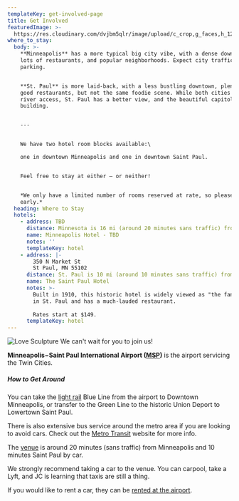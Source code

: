 ```yaml
---
templateKey: get-involved-page
title: Get Involved
featuredImage: >-
  https://res.cloudinary.com/dvjbm5qlr/image/upload/c_crop,g_faces,h_1200,w_3264/c_scale,w_1000/v1581202921/get_involved/header-getinvolved_db2vkw.jpg
where_to_stay:
  body: >-
    **Minneapolis** has a more typical big city vibe, with a dense downtown,
    lots of restaurants, and popular neighborhoods. Expect city traffic and
    parking.


    **St. Paul** is more laid-back, with a less bustling downtown, plenty of
    good restaurants, but not the same foodie scene. While both cities have
    river access, St. Paul has a better view, and the beautiful capitol
    building.


    ---


    We have two hotel room blocks available:\

    one in downtown Minneapolis and one in downtown Saint Paul.


    Feel free to stay at either – or neither!


    *We only have a limited number of rooms reserved at rate, so please book
    early.*
  heading: Where to Stay
  hotels:
    - address: TBD
      distance: Minnesota is 16 mi (around 20 minutes sans traffic) from our venue.
      name: Minneapolis Hotel - TBD
      notes: ''
      templateKey: hotel
    - address: |-
        350 N Market St
        St Paul, MN 55102
      distance: St. Paul is 10 mi (around 10 minutes sans traffic) from our venue.
      name: The Saint Paul Hotel
      notes: >-
        Built in 1910, this historic hotel is widely viewed as "the fancy one"
        in St. Paul and has a much-lauded restaurant.
         
        Rates start at $149.
      templateKey: hotel
---
```

![Love Sculpture](https://res.cloudinary.com/dvjbm5qlr/image/upload/c_scale,w_1000/v1581202922/get_involved/IMG_2250_kwlped.jpg) We can't wait for you to join us!

**Minneapolis−Saint Paul International Airport ([MSP](https://www.mspairport.com/))** is the airport servicing the Twin Cities.

##### How to Get Around

You can take the [light rail](https://www.metrotransit.org/metro) Blue Line from the airport to Downtown Minneapolis, or transfer to the Green Line to the historic Union Deport to Lowertown Saint Paul.

There is also extensive bus service around the metro area if you are looking to avoid cars. Check out the [Metro Transit](https://www.metrotransit.org/trip-planner) website for more info.

The [venue](https://www.google.com/maps/place/Bruentrup+Heritage+Farm+and+the+Maplewood+Historical+Society/@45.035173,-93.0090352,15z/data=!4m5!3m4!1s0x0:0xf2366bbf258a29da!8m2!3d45.035173!4d-93.0090352) is around 20 minutes (sans traffic) from Minneapolis and 10 minutes Saint Paul by car.

We strongly recommend taking a car to the venue. You can carpool, take a Lyft, and JC is learning that taxis are still a thing.

If you would like to rent a car, they can be [rented at the airport](https://www.mspairport.com/directions/ground-transportation/car-rentals).

